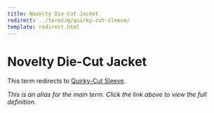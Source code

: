 ```yaml
---
title: Novelty Die-Cut Jacket
redirect: ../terms/q/quirky-cut-sleeve/
template: redirect.html
---
```


# Novelty Die-Cut Jacket

This term redirects to [Quirky-Cut Sleeve](../terms/q/quirky-cut-sleeve/).

*This is an alias for the main term. Click the link above to view the full definition.*
